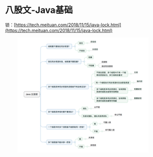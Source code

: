 # 八股文-Java基础

锁：[https://tech.meituan.com/2018/11/15/java-lock.html](https://tech.meituan.com/2018/11/15/java-lock.html)

<figure><img src="../../.gitbook/assets/image (3) (1).png" alt=""><figcaption></figcaption></figure>

